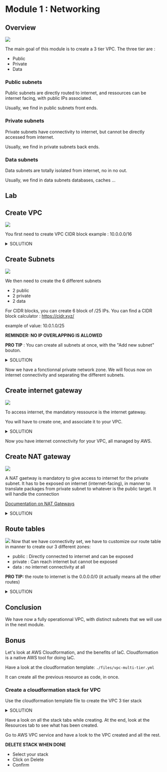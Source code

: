 # Module 1 : Networking

## Overview
![](../ressources/assets/module_01-0.png)

The main goal of this module is to create a 3 tier VPC.
The three tier are :
* Public
* Private 
* Data

### Public subnets

Public subnets are directly routed to internet, and ressources can be internet facing, with public IPs associated.

Usually, we find in public subnets front ends.

### Private subnets

Private subnets have connectivity to internet, but cannot be directly accessed from internet. 

Usually, we find in private subnets back ends.

### Data subnets

Data subnets are totally isolated from internet, no in no out.

Usually, we find in data subnets databases, caches ...



## Lab

## Create VPC
![](../ressources/assets/module_01-1.png)

You first need to create VPC
CIDR block example : 10.0.0.0/16

<details>
<summary>SOLUTION</summary>

* Go to AWS VPC service
* Go to VPC tab
* Create a new VPC:
  * Name = name of the VPC (ex: my-vpc)
  * IPv4 CIDR Block = 10.0.0.0/16
  * Tags : respect tagging policy

</details> 


## Create Subnets
![](../ressources/assets/module_01-2.png)

We then need to create the 6 different subnets

* 2 public
* 2 private
* 2 data

For CIDR blocks, you can create 6 block of /25 IPs.
You can find a CIDR block calculator : https://cidr.xyz/

example of value: 10.0.1.0/25

**REMINDER: NO IP OVERLAPPING IS ALLOWED**

**PRO TIP** : You can create all subnets at once, with the "Add new subnet" bouton.

<details>
<summary>SOLUTION</summary>

* Go to VPC service
* Go to subnets tab
* Create new subnet
* Select the good VPC previously created

### Public subnets
Repeat twice

* subnet name: name of the public subnet (ex: my-subnet-public-1 / my-subnet-public-2)
* choose a random AZ (**MUST BE DIFFERENT FOR EACH SUBNET OF A KIND**)
* IPv4 CIDR block: fill in
* add mandatory tags

### Private subnets
Repeat twice:

* subnet name: name of the public subnet (ex: my-subnet-private-1 / my-subnet-private-2)
* choose a random AZ (**MUST BE DIFFERENT FOR EACH SUBNET OF A KIND**)
* IPv4 CIDR block: fill in
* add mandatory tags

### Data subnets
Repeat twice:

* subnet name: name of the public subnet (ex: my-subnet-data-1 / my-subnet-data-2)
* choose a random AZ (**MUST BE DIFFERENT FOR EACH SUBNET OF A KIND**)
* IPv4 CIDR block: fill in
* add mandatory tags

</details> 

Now we have a fonctionnal private network zone. We will focus now on internet connectivity and separating the different subnets. 

## Create internet gateway
![](../ressources/assets/module_01-3.png)

To access internet, the mandatory ressource is the internet gateway.

You will have to create one, and associate it to your VPC.

<details>
<summary>SOLUTION</summary>

* Go to VPC service
* Go to internet gateway tab
* Create internet gateway
  * name: internet gateway name (ex: my-igw)
  * add mandatory tags

* Select your new IGW
* click "Actions" / Attach
  * Select your VPC
  * Attach

</details> 


Now you have internet connectivity for your VPC, all managed by AWS.


## Create NAT gateway
![](../ressources/assets/module_01-4.png)

A NAT gaetway is mandatory to give access to internet for the private subnet.
It has to be exposed on internet (internet-facing), in manner to translate packages from private subnet to whatever is the public target.
It will handle the connection

[Documentation on NAT Gateways](https://docs.aws.amazon.com/vpc/latest/userguide/vpc-nat-gateway.html)

<details>
<summary>SOLUTION</summary>

* Go to VPC service
* Go to NAT gateways tab
* Create NAT gateway 
  * name: NAT gateway name (ex: my-ngw)
  * select a **public subnet** from your VPC
  * click "allocate elastic ip"
  * add mandatory tags

</details>

## Route tables
![](../ressources/assets/module_01-5.png)
Now that we have connectivity set, we have to customize our route table in manner to create our 3 different zones:

* public : Directly connected to internet and can be exposed
* private : Can reach internet but cannot be exposed
* data : no internet connectivity at all

**PRO TIP:** the route to internet is the 0.0.0.0/0 (it actually means all the other routes)

<details>
<summary>SOLUTION</summary>

### Public route table
#### Create route table
* Go to VPC service
* Go to route table table
* Create route table
  * Name: name of the route table (ex: my-public-rt)
  * Select your VPC
  * Create route table

#### Associate route table to subnets
* Open your new route table
* Go to "Subnet associations"
* Click "Edit subnet associations"
* Select your two public subnets
* Save

#### Update the routes
* Open your new route table
* Go to "routes"
* Click "Edit routes"
* Add a route
  * Destination : 0.0.0.0/0 (everything)
  * Target : 
    * Internet Gateway
    * Select your Internet Gateway

### Private route table
#### Create route table
* Go to VPC service
* Go to route table table
* Create route table
  * Name: name of the route table (ex: my-private-rt)
  * Select your VPC
  * Create route table

#### Associate route table to subnets
* Open your new route table
* Go to "Subnet associations"
* Click "Edit subnet associations"
* Select your two private subnets
* Save

#### Update the routes
* Open your new route table
* Go to "routes"
* Click "Edit routes"
* Add a route
  * Destination : 0.0.0.0/0 (everything)
  * Target : 
    * NAT Gateway
    * Select your NAT Gateway

### Data route table
#### Create route table
* Go to VPC service
* Go to route table table
* Create route table
  * Name: name of the route table (ex: my-data-rt)
  * Select your VPC
  * Create route table

#### Associate route table to subnets
* Open your new route table
* Go to "Subnet associations"
* Click "Edit subnet associations"
* Select your two data subnets
* Save

</details>

## Conclusion
We have now a fully operationnal VPC, with distinct subnets that we will use in the next module.

## Bonus

Let's look at AWS Cloudformation, and the benefits of IaC.
Cloudformation is a native AWS tool for doing IaC.

Have a look at the cloudformation template: `./files/vpc-multi-tier.yml`

It can create all the previous resource as code, in once.

### Create a cloudformation stack for VPC

Use the cloudformation template file to create the VPC 3 tier stack 

<details>
<summary>SOLUTION</summary>

* Go to AWS Cloudformation service
* Create stack with new ressources
* Select "template is ready"
* Select upload a file
* choose the `vpc-multi-tier.yml` file
* enter a stack name
* leave all default value for parameters (feel free to have a look for each parameter on the template)
* Click next
* put mandatory tags
* Click next
* Click create stack

</details>

Have a look on all the stack tabs while creating.
At the end, look at the Resources tab to see what has been created.

Go to AWS VPC service and have a look to the VPC created and all the rest. 

**DELETE STACK WHEN DONE**

* Select your stack
* Click on Delete
* Confirm
